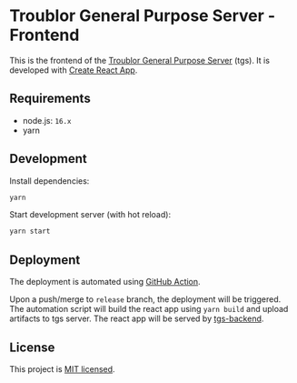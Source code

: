 # Troublor General Purpose Server - Frontend

This is the frontend of the [Troublor General Purpose Server](https://troublor.xyz) (tgs).
It is developed with [Create React App](https://create-react-app.dev/).

## Requirements

- node.js: `16.x`
- yarn

## Development

Install dependencies: 
```bash
yarn
```

Start development server (with hot reload): 
```bash
yarn start
```

## Deployment

The deployment is automated using [GitHub Action](.github/workflows/deploy.yml).

Upon a push/merge to `release` branch, the deployment will be triggered.
The automation script will build the react app using `yarn build` and upload artifacts to tgs server. 
The react app will be served by [tgs-backend](http://github.com/Troublor/tgs).

## License

This project is [MIT licensed](./LICENSE).
